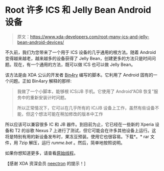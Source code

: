 # Root 许多 ICS 和 Jelly Bean Android 设备

> 原文：<https://www.xda-developers.com/root-many-ics-and-jelly-bean-android-devices/>

不久前，我们为您带来了一个用于 ICS 设备的几乎通用的根方法。随着 Android 变得越来越老，越来越多的设备获得了 Jelly Bean，创建更多的方法只是时间问题。现在，有一个通用的方法，既可以做 ICS 也可以做 Jelly Bean。

该方法是由 XDA 公认的开发者 [Bin4ry](http://forum.xda-developers.com/member.php?u=1346722) 编写的脚本。它利用了 Android 固有的一个问题。正如 Bin4ary 解释的那样:

> 我做了一个小脚本，能够根 ICS/JB 手机。它使用了 Android“ADB 恢复”服务中的重新安装计时问题。
> 
> 所以正常情况下，它可以在几乎所有的 IC/JB 设备上工作，虽然有些设备不能，但这个想法可能在稍加修改的版本中工作

所以应该可以兼容很多 IC 和 JB 器件。到目前为止，它已经在一些新的 Xperia 设备和 T2 的谷歌 Nexus 7 上进行了测试，但它可能会在许多其他设备上运行。这将是特别有用的新设备发布时，果冻豆预装。使用它也很容易。下载*。* rar 文件，用 7zip 解压，运行 *runme.bat* 。然后，简单地按照说明。

如果你想知道更多，请查看[原始线程](http://forum.xda-developers.com/showthread.php?t=1886460)。

【感谢 XDA 资深会员 [neectron](http://forum.xda-developers.com/member.php?u=4402308) 的提示！]